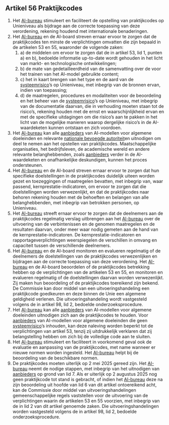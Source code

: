## Artikel 56 Praktijkcodes

1. Het [AI-bureau](a3.md#^aibur) stimuleert en faciliteert de opstelling van praktijkcodes op Unieniveau als bijdrage aan de correcte toepassing van deze verordening, rekening houdend met internationale benaderingen.
2. Het [AI-bureau](a3.md#^aibur) en de AI-board streven ernaar ervoor te zorgen dat de praktijkcodes ten minste de verplichtingen omvatten die zijn bepaald in de artikelen 53 en 55, waaronder de volgende zaken:
	1. a) de middelen om ervoor te zorgen dat de in artikel 53, lid 1, punten a) en b), bedoelde informatie up-to-date wordt gehouden in het licht van markt- en technologische ontwikkelingen;
	2. b) de mate van gedetailleerdheid van de samenvatting over de voor het trainen van het AI-model gebruikte content;
	3. c) het in kaart brengen van het type en de aard van de [systeemrisico](a3.md#^sysrisk)’s op Unieniveau, met inbegrip van de bronnen ervan, indien van toepassing;
	4. d) de maatregelen, procedures en modaliteiten voor de beoordeling en het beheer van de [systeemrisico](a3.md#^sysrisk)’s op Unieniveau, met inbegrip van de documentatie daarvan, die in verhouding moeten staan tot de risico’s, rekening houden met de ernst en waarschijnlijkheid ervan en met de specifieke uitdagingen om die risico’s aan te pakken in het licht van de mogelijke manieren waarop dergelijke risico’s in de AI-waardeketen kunnen ontstaan en zich voordoen.
3. Het [AI-bureau](a3.md#^aibur) kan alle [aanbieders](a3.md#^aanbieder) van AI-modellen voor algemene doeleinden en relevante [nationale bevoegde autoriteit](a3.md#^natbau)en uitnodigen om deel te nemen aan het opstellen van praktijkcodes. Maatschappelijke organisaties, het bedrijfsleven, de academische wereld en andere relevante belanghebbenden, zoals [aanbieders](a3.md#^aanbieder) verder in de AI-waardeketen en onafhankelijke deskundigen, kunnen het proces ondersteunen.
4. Het [AI-bureau](a3.md#^aibur) en de AI-board streven ernaar ervoor te zorgen dat hun specifieke doelstellingen in de praktijkcodes duidelijk uiteen worden gezet en toezeggingen of maatregelen bevatten, met inbegrip van, waar passend, kernprestatie-indicatoren, om ervoor te zorgen dat die doelstellingen worden verwezenlijkt, en dat de praktijkcodes naar behoren rekening houden met de behoeften en belangen van alle belanghebbenden, met inbegrip van betrokken personen, op Unieniveau.
5. Het [AI-bureau](a3.md#^aibur) streeft ernaar ervoor te zorgen dat de deelnemers aan de praktijkcodes regelmatig verslag uitbrengen aan het [AI-bureau](a3.md#^aibur) over de uitvoering van de verbintenissen en de genomen maatregelen en de resultaten daarvan, onder meer waar nodig gemeten aan de hand van de kernprestatie-indicatoren. De kernprestatie-indicatoren en rapportageverplichtingen weerspiegelen de verschillen in omvang en capaciteit tussen de verschillende deelnemers.
6. Het [AI-bureau](a3.md#^aibur) en de AI-board monitoren en evalueren regelmatig of de deelnemers de doelstellingen van de praktijkcodes verwezenlijken en bijdragen aan de correcte toepassing van deze verordening. Het [AI-bureau](a3.md#^aibur) en de AI-board beoordelen of de praktijkcodes betrekking hebben op de verplichtingen van de artikelen 53 en 55, en monitoren en evalueren regelmatig of de doelstellingen daarvan worden verwezenlijkt. Zij maken hun beoordeling of de praktijkcodes toereikend zijn bekend.
   De Commissie kan door middel van een uitvoeringshandeling een praktijkcode goedkeuren en deze binnen de Unie een algemene geldigheid verlenen. Die uitvoeringshandeling wordt vastgesteld volgens de in artikel 98, lid 2, bedoelde onderzoeksprocedure.
7. Het [AI-bureau](a3.md#^aibur) kan alle [aanbieders](a3.md#^aanbieder) van AI-modellen voor algemene doeleinden uitnodigen zich aan de praktijkcodes te houden. Voor [aanbieders](a3.md#^aanbieder) van AI-modellen voor algemene doeleinden die geen [systeemrisico](a3.md#^sysrisk)’s inhouden, kan deze naleving worden beperkt tot de verplichtingen van artikel 53, tenzij zij uitdrukkelijk verklaren dat zij belangstelling hebben om zich bij de volledige code aan te sluiten.
8. Het [AI-bureau](a3.md#^aibur) stimuleert en faciliteert in voorkomend geval ook de evaluatie en aanpassing van de praktijkcodes, met name wanneer er nieuwe normen worden ingesteld. Het [AI-bureau](a3.md#^aibur) helpt bij de beoordeling van de beschikbare normen.
9. De praktijkcodes moeten uiterlijk op 2 mei 2025 gereed zijn. Het [AI-bureau](a3.md#^aibur) neemt de nodige stappen, met inbegrip van het uitnodigen van [aanbieders](a3.md#^aanbieder) op grond van lid 7.
   Als er uiterlijk op 2 augustus 2025 nog geen praktijkcode tot stand is gebracht, of indien het [AI-bureau](a3.md#^aibur) deze na zijn beoordeling uit hoofde van lid 6 van dit artikel ontoereikend acht, kan de Commissie door middel van uitvoeringshandelingen gemeenschappelijke regels vaststellen voor de uitvoering van de verplichtingen waarin de artikelen 53 en 55 voorzien, met inbegrip van de in lid 2 van dit artikel genoemde zaken. Die uitvoeringshandelingen worden vastgesteld volgens de in artikel 98, lid 2, bedoelde onderzoeksprocedure.